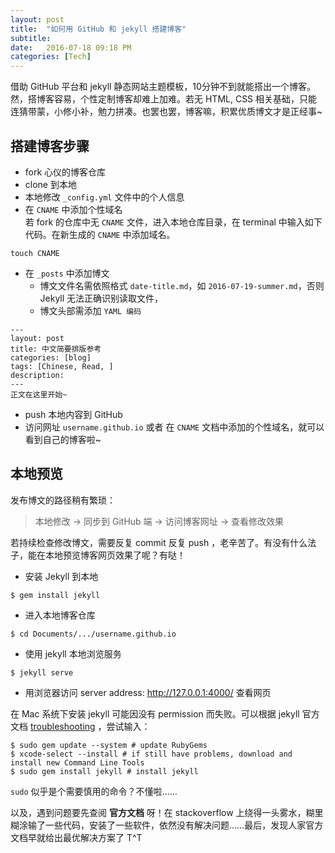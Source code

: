 ```yaml
---
layout: post
title:  "如何用 GitHub 和 jekyll 搭建博客"
subtitle: 
date:   2016-07-18 09:18 PM
categories: [Tech]
---
```

借助 GitHub 平台和 jekyll 静态网站主题模板，10分钟不到就能搭出一个博客。然，搭博客容易，个性定制博客却难上加难。若无 HTML, CSS 相关基础，只能连猜带蒙，小修小补，勉力拼凑。也罢也罢，博客嘛，积累优质博文才是正经事~   

## 搭建博客步骤  

- fork 心仪的博客仓库  
- clone 到本地  
- 本地修改 `_config.yml` 文件中的个人信息  
- 在 `CNAME` 中添加个性域名  
若 fork 的仓库中无 `CNAME` 文件，进入本地仓库目录，在 terminal 中输入如下代码。在新生成的 `CNAME` 中添加域名。  
  
```
touch CNAME
```     

- 在 `_posts` 中添加博文  
	- 博文文件名需依照格式 `date-title.md`，如 `2016-07-19-summer.md`，否则 Jekyll 无法正确识别读取文件，  
	- 博文头部需添加 `YAML 编码`  

``` 
---
layout: post  
title: 中文简要排版参考
categories: [blog]  
tags: [Chinese, Read, ]
description:
---
正文在这里开始~
``` 
- push 本地内容到 GitHub  
- 访问网址 `username.github.io` 或者 在 `CNAME` 文档中添加的个性域名，就可以看到自己的博客啦~  

## 本地预览 
发布博文的路径稍有繁琐：
  
> 本地修改 -> 同步到 GitHub 端 -> 访问博客网址 -> 查看修改效果

若持续检查修改博文，需要反复 commit 反复 push ，老辛苦了。有没有什么法子，能在本地预览博客网页效果了呢？有哒！  

- 安装 Jekyll 到本地 

```  
$ gem install jekyll   
```  
-  进入本地博客仓库    

```
$ cd Documents/.../username.github.io   
```

- 使用 jekyll 本地浏览服务   
 
```
$ jekyll serve     
```    

- 用浏览器访问 server address: <http://127.0.0.1:4000/> 查看网页

在 Mac 系统下安装 jekyll 可能因没有 permission 而失败。可以根据 jekyll 官方文档 [troubleshooting](https://jekyllrb.com/docs/troubleshooting/) ，尝试输入： 

```  
$ sudo gem update --system # update RubyGems  
$ xcode-select --install # if still have problems, download and install new Command Line Tools  
$ sudo gem install jekyll # install jekyll
```  

`sudo` 似乎是个需要慎用的命令？不懂啦……    

以及，遇到问题要先查阅 **官方文档** 呀！在 stackoverflow 上绕得一头雾水，糊里糊涂输了一些代码，安装了一些软件，依然没有解决问题……最后，发现人家官方文档早就给出最优解决方案了 T^T